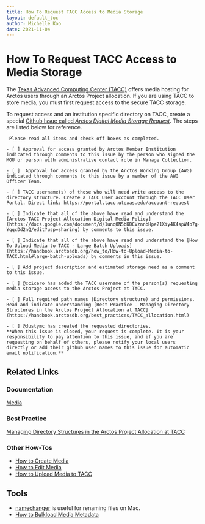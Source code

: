 ```yaml
---
title: How To Request TACC Access to Media Storage
layout: default_toc
author: Michelle Koo
date: 2021-11-04
---
```


# How To Request TACC Access to Media Storage

The [Texas Advanced Computing Center (TACC)](https://www.tacc.utexas.edu/) offers media hosting for Arctos users through an Arctos Project allocation. If you are using TACC to store media, you must first request access to the secure TACC storage. 

To request access and an institution specific directory on TACC, create a special [Github Issue called *Arctos Digital Media Storage Request*](https://github.com/ArctosDB/internal/issues/new/choose). The steps are listed below for reference.

```
 Please read all items and check off boxes as completed.

- [ ] Approval for access granted by Arctos Member Institution indicated through comments to this issue by the person who signed the MOU or person with administrative contact role in Manage Collection.

- [ ]  Approval for access granted by the Arctos Working Group (AWG) indicated through comments to this issue by a member of the AWG Officer Team.

- [ ] TACC username(s) of those who will need write access to the directory structure. Create a TACC User account through the TACC User Portal. Direct link: https://portal.tacc.utexas.edu/account-request

- [ ] Indicate that all of the above have read and understand the [Arctos TACC Project Allocation Digital Media Policy](https://docs.google.com/document/d/1unq0N5bKDCVznnbHpe21Xiy4K4spW4b7g-YqqcDd2nQ/edit?usp=sharing) by comments to this issue.

- [ ] Indicate that all of the above have read and understand the [How To Upload Media to TACC - Large Batch Uploads](https://handbook.arctosdb.org/how_to/How-to-Upload-Media-to-TACC.html#large-batch-uploads) by comments in this issue.

- [ ] Add project description and estimated storage need as a comment to this issue.

- [ ] @ccicero has added the TACC username of the person(s) requesting media storage access to the Arctos Project at TACC.

- [ ] Full required path names (Directory structure) and permissions. Read and indicate understanding [Best Practice - Managing Directory Structures in the Arctos Project Allocation at TACC](https://handbook.arctosdb.org/best_practices/TACC_allocation.html)

- [ ] @dustymc has created the requested directories. 
**When this issue is closed, your request is complete. It is your responsibility to pay attention to this issue, and if you are requesting on behalf of others, please notify your local users directly or add their github user names to this issue for automatic email notification.**

```

## Related Links
### Documentation
[Media](documentation-wiki/documentation/media)

### Best Practice
[Managing Directory Structures in the Arctos Project Allocation at TACC](/best_practices/TACC_allocation.html)

### Other How-Tos
* [How to Create Media](/how_to/How-to-Create-Media-Images)
* [How to Edit Media](/how_to/How-to-Edit-Media)
* [How to Upload Media to TACC](/how_to/How-to-Upload-Media-to-TACC.html)

## Tools
* [namechanger](https://mrrsoftware.com/namechanger/) is useful for renaming files on Mac.
* [How to Bulkload Media Metadata](/how_to/How-to-Bulkload-Media-Metadata)


